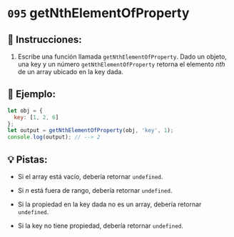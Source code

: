 # `095` getNthElementOfProperty 

## 📝 Instrucciones:

1. Escribe una función llamada `getNthElementOfProperty`. Dado un objeto, una key y un número `getNthElementOfProperty` retorna el elemento *nth* de un array ubicado en la key dada.

## 📎 Ejemplo:

```js
let obj = {
  key: [1, 2, 6]
};
let output = getNthElementOfProperty(obj, 'key', 1);
console.log(output); // --> 2
```

## 💡 Pistas:

+ Si el array está vacío, debería retornar `undefined`.

+ Si *n* está fuera de rango, debería retornar `undefined`.

+ Si la propiedad en la key dada no es un array, debería retornar `undefined`.

+ Si la key no tiene propiedad, debería retornar `undefined`.
